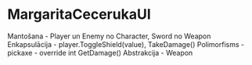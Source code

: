 # MargaritaCecerukaUI

Mantošana - Player un Enemy no Character, Sword no Weapon
Enkapsulācija -  player.ToggleShield(value), TakeDamage()
Polimorfisms - pickaxe - override int GetDamage()
Abstrakcija - Weapon 
